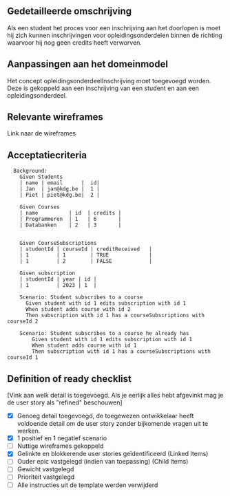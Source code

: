 ## Gedetailleerde omschrijving

Als een student het proces voor een inschrijving aan het doorlopen is moet hij zich kunnen inschrijvingen voor opleidingsonderdelen binnen de richting waarvoor hij nog geen credits heeft verworven.

## Aanpassingen aan het domeinmodel

Het concept opleidingsonderdeelInschrijving moet toegevoegd worden. Deze is gekoppeld aan een inschrijving van een student en aan een opleidingsonderdeel.

## Relevante wireframes

Link naar de wireframes

## Acceptatiecriteria

```
  Background:
    Given Students
    | name | email      |  id|
    | Jan  | jan@kdg.be |  1 |
    | Piet | piet@kdg.be|  2 |

    Given Courses
    | name          | id  | credits |
    | Programmeren  | 1   | 6       |
    | Databanken    | 2   | 3       |


    Given CourseSubscriptions
    | studentId | courseId | creditReceived   |
    | 1         | 1        | TRUE             |
    | 1         | 2        | FALSE            |

    Given subscription
    | studentId | year | id |
    | 1         | 2023 | 1  |

    Scenario: Student subscribes to a course
      Given student with id 1 edits subscription with id 1
      When student adds course with id 2
      Then subscription with id 1 has a courseSubscriptions with courseId 2

    Scenario: Student subscribes to a course he already has
        Given student with id 1 edits subscription with id 1
        When student adds course with id 1
        Then subscription with id 1 has a courseSubscriptions with courseId 1
```

## Definition of ready checklist

\[Vink aan welk detail is toegevoegd. Als je eerlijk alles hebt afgevinkt mag je de user story als "refined" beschouwen\]

* [x] Genoeg detail toegevoegd, de toegewezen ontwikkelaar heeft voldoende detail om de user story zonder bijkomende vragen uit te werken.
* [x] 1 positief en 1 negatief scenario
* [ ] Nuttige wireframes gekoppeld
* [x] Gelinkte en blokkerende user stories geïdentificeerd (Linked Items)
* [ ] Ouder epic vastgelegd (indien van toepassing) (Child Items)
* [ ] Gewicht vastgelegd
* [ ] Prioriteit vastgelegd
* [ ] Alle instructies uit de template werden verwijderd